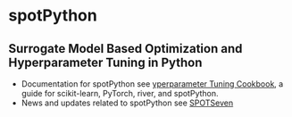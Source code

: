 # spotPython

## Surrogate Model Based Optimization and Hyperparameter Tuning in Python

* Documentation for spotPython see [yperparameter Tuning Cookbook](https://sequential-parameter-optimization.github.io/Hyperparameter-Tuning-Cookbook/), a guide for scikit-learn, PyTorch, river, and spotPython.
* News and updates related to spotPython see [SPOTSeven](https://www.spotseven.de/spot/)


